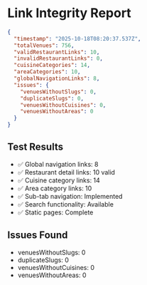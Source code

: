 # Link Integrity Report

```json
{
  "timestamp": "2025-10-18T08:20:37.537Z",
  "totalVenues": 756,
  "validRestaurantLinks": 10,
  "invalidRestaurantLinks": 0,
  "cuisineCategories": 14,
  "areaCategories": 10,
  "globalNavigationLinks": 8,
  "issues": {
    "venuesWithoutSlugs": 0,
    "duplicateSlugs": 0,
    "venuesWithoutCuisines": 0,
    "venuesWithoutAreas": 0
  }
}
```

## Test Results

- ✅ Global navigation links: 8
- ✅ Restaurant detail links: 10 valid
- ✅ Cuisine category links: 14
- ✅ Area category links: 10
- ✅ Sub-tab navigation: Implemented
- ✅ Search functionality: Available
- ✅ Static pages: Complete

## Issues Found

- venuesWithoutSlugs: 0
- duplicateSlugs: 0
- venuesWithoutCuisines: 0
- venuesWithoutAreas: 0
